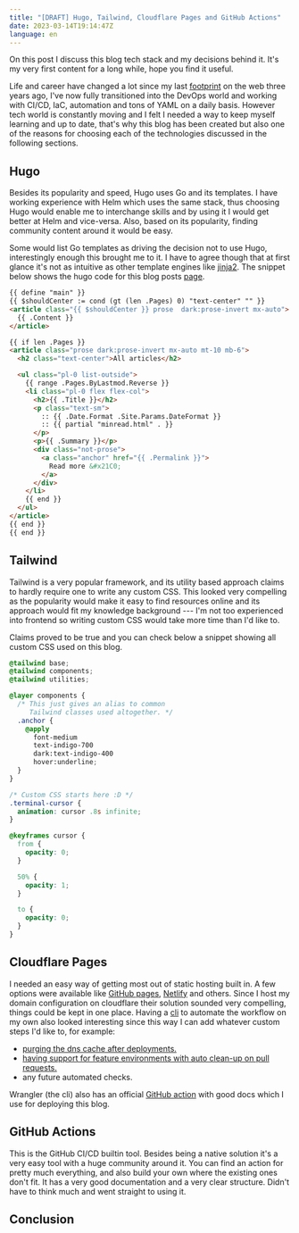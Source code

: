 ```yaml
---
title: "[DRAFT] Hugo, Tailwind, Cloudflare Pages and GitHub Actions"
date: 2023-03-14T19:14:47Z
language: en
---
```


On this post I discuss this blog tech stack and my decisions behind it. It's my very first content for a long while, hope you find it useful.

<!--more-->

Life and career have changed a lot since my last [footprint](https://medium.com/sysvale/iac-infraestrutura-como-c%C3%B3digo-c514a869b88d) on the web three years ago, I've now fully transitioned into the DevOps world and working with CI/CD, IaC, automation and tons of YAML on a daily basis. However tech world is constantly moving and I felt I needed a way to keep myself learning and up to date, that's why this blog has been created but also one of the reasons for choosing each of the technologies discussed in the following sections.

## Hugo

Besides its popularity and speed, Hugo uses Go and its templates. I have working experience with Helm which uses the same stack, thus choosing Hugo would enable me to interchange skills and by using it I would get better at Helm and vice-versa. Also, based on its popularity, finding community content around it would be easy.

Some would list Go templates as driving the decision not to use Hugo, interestingly enough this brought me to it. I have to agree though that at first glance it's not as intuitive as other template engines like [jinja2](https://jinja.palletsprojects.com/en/3.1.x/templates/). The snippet below shows the hugo code for this blog posts [page](/blog).

```html
{{ define "main" }}
{{ $shouldCenter := cond (gt (len .Pages) 0) "text-center" "" }}
<article class="{{ $shouldCenter }} prose  dark:prose-invert mx-auto">
  {{ .Content }}
</article>

{{ if len .Pages }}
<article class="prose dark:prose-invert mx-auto mt-10 mb-6">
  <h2 class="text-center">All articles</h2>

  <ul class="pl-0 list-outside">
    {{ range .Pages.ByLastmod.Reverse }}
    <li class="pl-0 flex flex-col">
      <h2>{{ .Title }}</h2>
      <p class="text-sm">
        :: {{ .Date.Format .Site.Params.DateFormat }}
        :: {{ partial "minread.html" . }}
      </p>
      <p>{{ .Summary }}</p>
      <div class="not-prose">
        <a class="anchor" href="{{ .Permalink }}">
          Read more &#x21C0;
        </a>
      </div>
    </li>
    {{ end }}
  </ul>
</article>
{{ end }}
{{ end }}
```

## Tailwind

Tailwind is a very popular framework, and its utility based approach claims to hardly require one to write any custom CSS. This looked very compelling as the popularity would make it easy to find resources online and its approach would fit my knowledge background --- I'm not too experienced into frontend so writing custom CSS would take more time than I'd like to.

Claims proved to be true and you can check below a snippet showing all custom CSS used on this blog.

```scss
@tailwind base;
@tailwind components;
@tailwind utilities;

@layer components {
  /* This just gives an alias to common
     Tailwind classes used altogether. */
  .anchor {
    @apply
      font-medium
      text-indigo-700
      dark:text-indigo-400
      hover:underline;
  }
}

/* Custom CSS starts here :D */
.terminal-cursor {
  animation: cursor .8s infinite;
}

@keyframes cursor {
  from {
    opacity: 0;
  }

  50% {
    opacity: 1;
  }

  to {
    opacity: 0;
  }
}
```

## Cloudflare Pages

I needed an easy way of getting most out of static hosting built in. A few options were available like [GitHub pages](https://pages.github.com/), [Netlify](https://www.netlify.com/) and others. Since I host my domain configuration on cloudflare their solution sounded very compelling, things could be kept in one place. Having a [cli](https://developers.cloudflare.com/workers/wrangler/) to automate the workflow on my own also looked interesting since this way I can add whatever custom steps I'd like to, for example:

- [purging the dns cache after deployments.](https://github.com/o-leolleo/blog/blob/main/.github/workflows/cicd.yml#L85)
- [having support for feature environments with auto clean-up on pull requests.](https://github.com/o-leolleo/blog/blob/main/.github/workflows/clean-up.yml)
- any future automated checks.

Wrangler (the cli) also has an official [GitHub action](https://github.com/marketplace/actions/deploy-to-cloudflare-workers-with-wrangler) with good docs which I use for deploying this blog.

## GitHub Actions

This is the GitHub CI/CD builtin tool. Besides being a native solution it's a very easy tool with a huge community around it. You can find an action for pretty much everything, and also build your own where the existing ones don't fit.
It has a very good documentation and a very clear structure. Didn't have to think much and went straight to using it.

## Conclusion
